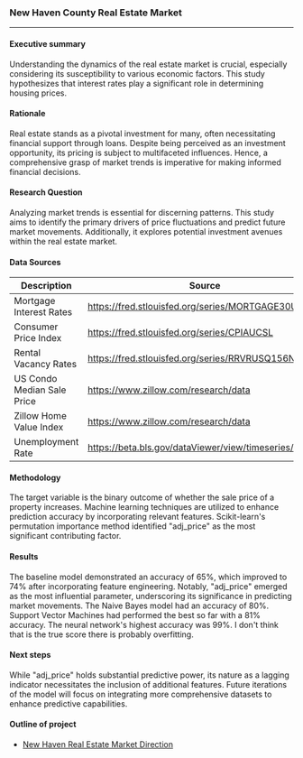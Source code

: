 ### New Haven County Real Estate Market
---
#### Executive summary
Understanding the dynamics of the real estate market is crucial, especially considering its susceptibility to various economic factors. This study hypothesizes that interest rates play a significant role in determining housing prices.
#### Rationale
Real estate stands as a pivotal investment for many, often necessitating financial support through loans. Despite being perceived as an investment opportunity, its pricing is subject to multifaceted influences. Hence, a comprehensive grasp of market trends is imperative for making informed financial decisions.
#### Research Question
Analyzing market trends is essential for discerning patterns. This study aims to identify the primary drivers of price fluctuations and predict future market movements. Additionally, it explores potential investment avenues within the real estate market.
#### Data Sources
| Description | Source |
|------------ | ------ |
| Mortgage Interest Rates | https://fred.stlouisfed.org/series/MORTGAGE30US |
| Consumer Price Index | https://fred.stlouisfed.org/series/CPIAUCSL |
| Rental Vacancy Rates | https://fred.stlouisfed.org/series/RRVRUSQ156N |
| US Condo Median Sale Price | https://www.zillow.com/research/data |
| Zillow Home Value Index | https://www.zillow.com/research/data |
| Unemployment Rate | https://beta.bls.gov/dataViewer/view/timeseries/EIUIR4 |
#### Methodology
The target variable is the binary outcome of whether the sale price of a property increases. Machine learning techniques are utilized to enhance prediction accuracy by incorporating relevant features. Scikit-learn's permutation importance method identified "adj_price" as the most significant contributing factor.
#### Results
The baseline model demonstrated an accuracy of 65%, which improved to 74% after incorporating feature engineering. Notably, "adj_price" emerged as the most influential parameter, underscoring its significance in predicting market movements. The Naive Bayes model had an accuracy of 80%. Support Vector Machines had performed the best so far with a 81% accuracy. The neural network's highest accuracy was 99%. I don't think that is the true score there is probably overfitting.
#### Next steps
While "adj_price" holds substantial predictive power, its nature as a lagging indicator necessitates the inclusion of additional features. Future iterations of the model will focus on integrating more comprehensive datasets to enhance predictive capabilities.
#### Outline of project
- [New Haven Real Estate Market Direction](https://github.com/teemak/capstone/blob/main/1.%20Exploratory%20Data%20Analysis.ipynb)
